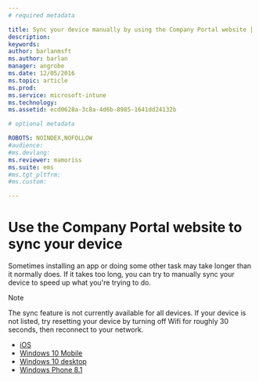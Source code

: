 ```yaml
---
# required metadata

title: Sync your device manually by using the Company Portal website | Microsoft Intune
description:
keywords:
author: barlanmsft
ms.author: barlan
manager: angrobe
ms.date: 12/05/2016
ms.topic: article
ms.prod:
ms.service: microsoft-intune
ms.technology:
ms.assetid: ecd0628a-3c8a-4d6b-8985-1641dd24132b

# optional metadata

ROBOTS: NOINDEX,NOFOLLOW
#audience:
#ms.devlang:
ms.reviewer: mamoriss
ms.suite: ems
#ms.tgt_pltfrm:
#ms.custom:

---
```



# Use the Company Portal website to sync your device

Sometimes installing an app or doing some other task may take longer than it normally does. If it takes too long, you can try to manually sync your device to speed up what you're trying to do.

> [!Note]
> The sync feature is not currently available for all devices. If your device is not listed, try resetting your device by turning off Wifi for roughly 30 seconds, then reconnect to your network. 

* [iOS](sync-your-device-manually-ios.md)
* [Windows 10 Mobile](sync-your-device-manually-windows.md#windows-10-mobile)
* [Windows 10 desktop](sync-your-device-manually-windows.md#windows-10-desktop)
* [Windows Phone 8.1](sync-your-device-manually-windows.md#windows-phone-8.1)
